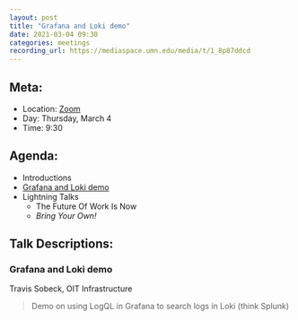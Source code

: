 ```yaml
---
layout: post
title: "Grafana and Loki demo"
date: 2021-03-04 09:30
categories: meetings
recording_url: https://mediaspace.umn.edu/media/t/1_8p87ddcd
---
```


## Meta:

- Location: [Zoom](https://z.umn.edu/cpmstream)
- Day: Thursday, March 4
- Time: 9:30

## Agenda:

- Introductions
- [Grafana and Loki demo](#grafana-and-loki-demo)
- Lightning Talks
  - The Future Of Work Is Now
  - _Bring Your Own!_

## Talk Descriptions:

### Grafana and Loki demo
Travis Sobeck, OIT Infrastructure

> Demo on using LogQL in Grafana to search logs in Loki (think Splunk)
